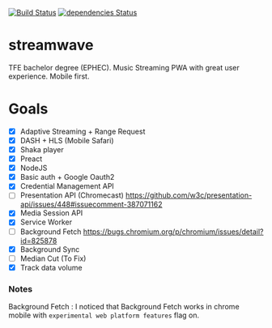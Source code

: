 [![Build Status](https://travis-ci.org/Mathieu-R/streamwave.svg?branch=master)](https://travis-ci.org/Mathieu-R/streamwave)
[![dependencies Status](https://david-dm.org/Mathieu-R/streamwave/status.svg)](https://david-dm.org/Mathieu-R/streamwave)

# streamwave
TFE bachelor degree (EPHEC). Music Streaming PWA with great user experience. Mobile first.

# Goals
- [X] Adaptive Streaming + Range Request  
- [X] DASH + HLS (Mobile Safari)   
- [X] Shaka player   
- [X] Preact    
- [X] NodeJS    
- [X] Basic auth + Google Oauth2     
- [X] Credential Management API    
- [ ] Presentation API (Chromecast) https://github.com/w3c/presentation-api/issues/448#issuecomment-387071162   
- [X] Media Session API    
- [X] Service Worker    
- [ ] Background Fetch https://bugs.chromium.org/p/chromium/issues/detail?id=825878
- [X] Background Sync     
- [ ] Median Cut (To Fix)   
- [X] Track data volume    

### Notes
Background Fetch : 
I noticed that Background Fetch works in chrome mobile with `experimental web platform features` flag on.
